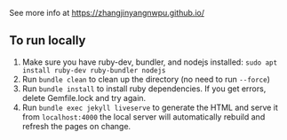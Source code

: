 
See more info at https://zhangjinyangnwpu.github.io/

## To run locally 

1. Make sure you have ruby-dev, bundler, and nodejs installed: `sudo apt install ruby-dev ruby-bundler nodejs`
2. Run `bundle clean` to clean up the directory (no need to run `--force`)
3. Run `bundle install` to install ruby dependencies. If you get errors, delete Gemfile.lock and try again.
4. Run `bundle exec jekyll liveserve` to generate the HTML and serve it from `localhost:4000` the local server will automatically rebuild and refresh the pages on change.

